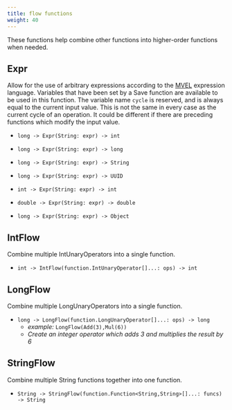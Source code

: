```yaml
---
title: flow functions
weight: 40
---
```


These functions help combine other functions into higher-order functions when needed.
## Expr

Allow for the use of arbitrary expressions according to the [MVEL](http://mvel.documentnode.com/) expression language. Variables that have been set by a Save function are available to be used in this function. The variable name `cycle` is reserved, and is always equal to the current input value. This is not the same in every case as the current cycle of an operation. It could be different if there are preceding functions which modify the input value.

- `long -> Expr(String: expr) -> int`

- `long -> Expr(String: expr) -> long`

- `long -> Expr(String: expr) -> String`

- `long -> Expr(String: expr) -> UUID`

- `int -> Expr(String: expr) -> int`

- `double -> Expr(String: expr) -> double`

- `long -> Expr(String: expr) -> Object`

## IntFlow

Combine multiple IntUnaryOperators into a single function.

- `int -> IntFlow(function.IntUnaryOperator[]...: ops) -> int`

## LongFlow

Combine multiple LongUnaryOperators into a single function.

- `long -> LongFlow(function.LongUnaryOperator[]...: ops) -> long`
  - *example:* `LongFlow(Add(3),Mul(6))`
  - *Create an integer operator which adds 3 and multiplies the result by 6*

## StringFlow

Combine multiple String functions together into one function.

- `String -> StringFlow(function.Function<String,String>[]...: funcs) -> String`

